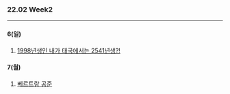 ### 22.02 Week2

-------

#### 6(일)

1. [1998년생인 내가 태국에서는 2541년생?!](https://www.acmicpc.net/problem/18108)

#### 7(월)

1. [베르트랑 공준](https://www.acmicpc.net/problem/4948)

